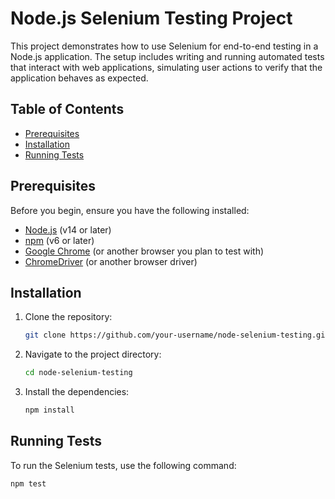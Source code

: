# Node.js Selenium Testing Project

This project demonstrates how to use Selenium for end-to-end testing in a Node.js application. The setup includes writing and running automated tests that interact with web applications, simulating user actions to verify that the application behaves as expected.

## Table of Contents

- [Prerequisites](#prerequisites)
- [Installation](#installation)
- [Running Tests](#running-tests)


## Prerequisites

Before you begin, ensure you have the following installed:

- [Node.js](https://nodejs.org/) (v14 or later)
- [npm](https://www.npmjs.com/get-npm) (v6 or later)
- [Google Chrome](https://www.google.com/chrome/) (or another browser you plan to test with)
- [ChromeDriver](https://sites.google.com/chromium.org/driver/) (or another browser driver)

## Installation

1. Clone the repository:

    ```bash
    git clone https://github.com/your-username/node-selenium-testing.git
    ```

2. Navigate to the project directory:

    ```bash
    cd node-selenium-testing
    ```

3. Install the dependencies:

    ```bash
    npm install
    ```

## Running Tests

To run the Selenium tests, use the following command:

```bash
npm test
